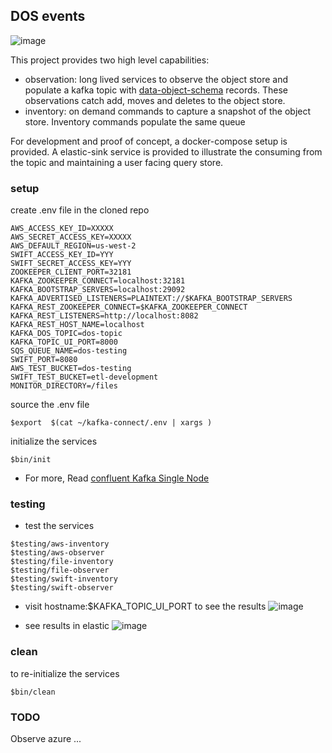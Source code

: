 
## DOS events

![image](https://user-images.githubusercontent.com/47808/32019677-d39ac29a-b982-11e7-91f4-64924f6c5bd8.png)


This project provides two high level capabilities:
* observation: long lived services to observe the object store and populate a kafka topic with [data-object-schema](https://github.com/ga4gh/data-object-schemas/blob/master/proto/data_objects.proto) records. These observations catch add, moves and deletes to the object store.
* inventory: on demand commands to capture a snapshot of the object store.  Inventory commands populate the same queue

For development and proof of concept, a docker-compose setup is provided.
A elastic-sink service is provided to illustrate the consuming from the topic and maintaining a user facing query store.


### setup
  create .env file in the cloned repo
  ```
  AWS_ACCESS_KEY_ID=XXXXX
  AWS_SECRET_ACCESS_KEY=XXXXX
  AWS_DEFAULT_REGION=us-west-2
  SWIFT_ACCESS_KEY_ID=YYY
  SWIFT_SECRET_ACCESS_KEY=YYY
  ZOOKEEPER_CLIENT_PORT=32181
  KAFKA_ZOOKEEPER_CONNECT=localhost:32181
  KAFKA_BOOTSTRAP_SERVERS=localhost:29092
  KAFKA_ADVERTISED_LISTENERS=PLAINTEXT://$KAFKA_BOOTSTRAP_SERVERS
  KAFKA_REST_ZOOKEEPER_CONNECT=$KAFKA_ZOOKEEPER_CONNECT
  KAFKA_REST_LISTENERS=http://localhost:8082
  KAFKA_REST_HOST_NAME=localhost
  KAFKA_DOS_TOPIC=dos-topic
  KAFKA_TOPIC_UI_PORT=8000
  SQS_QUEUE_NAME=dos-testing
  SWIFT_PORT=8080
  AWS_TEST_BUCKET=dos-testing
  SWIFT_TEST_BUCKET=etl-development
  MONITOR_DIRECTORY=/files
  ```

  source the .env file
  ```
  $export  $(cat ~/kafka-connect/.env | xargs )
  ```

  initialize the services
  ```
  $bin/init
  ```
  * For more, Read [confluent Kafka Single Node](https://docs.confluent.io/current/cp-docker-images/docs/quickstart.html#getting-started-with-docker-compose
  )

### testing
  * test the services
  ```
  $testing/aws-inventory
  $testing/aws-observer
  $testing/file-inventory
  $testing/file-observer
  $testing/swift-inventory
  $testing/swift-observer
  ```
  * visit hostname:$KAFKA_TOPIC_UI_PORT to see the results
  ![image](https://user-images.githubusercontent.com/47808/32018643-62b37840-b97f-11e7-9203-0e1c7f41a0be.png)

  * see results in elastic
  ![image](https://user-images.githubusercontent.com/47808/32027500-3787c350-b99e-11e7-8da2-77e38509af33.png)



### clean
  to re-initialize the services
  ```
  $bin/clean
  ```

### TODO
  Observe azure ... 
